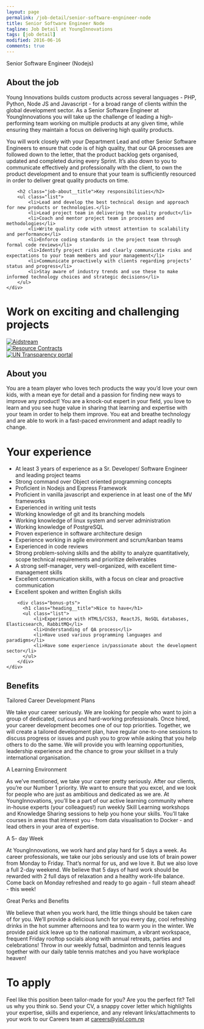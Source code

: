 ```yaml
---
layout: page
permalink: /job-detail/senior-software-engnineer-node
title: Senior Software Engineer Node
tagline: Job Detail at YoungInnovations
tags: [job detail]
modified: 2016-06-16
comments: true
---
```


<div class="job-teaser">
    <div class="job-teaser__hero-content wrap-960">    
        <div class="job-teaser__img-circle senior-developer-node"></div>
        <span class="hero-content__description">Senior Software Engineer (Nodejs)</span>
    </div>    
</div>

<div class="job-about">
    <div class="wrap-620">
        <h2 class="job-about__title">About the job</h2>
        <div class="job-about__description">
         <p>Young Innovations builds custom products across several languages - PHP, Python, Node JS and Javascript - for a broad range of clients within the global development sector. As a Senior Software Engineer at YoungInnovations you will take up the challenge of leading a high-performing team working on multiple products at any given time, while ensuring they maintain a focus on delivering high quality products.</p>      
         <p>You will work closely with your Department Lead and other Senior Software Engineers to ensure that code is of high quality, that our QA processes are followed down to the letter,  that the product backlog gets organised, updated and completed during every Sprint. It’s also down to you to communicate effectively and professionally with the client, to own the product development and to ensure that your team is sufficiently resourced in order to deliver great quality products on time.</p>
        </div>
        
        <h2 class="job-about__title">Key responsibilities</h2>
        <ul class="list">
            <li>Lead and develop the best technical design and approach for new products or technologies.</li>
            <li>Lead project team in delivering the quality product</li>
            <li>Coach and mentor project team in processes and methodologies</li>
            <li>Write quality code with utmost attention to scalability and performance</li>
            <li>Enforce coding standards in the project team through formal code reviews</li>
            <li>Identify project risks and clearly communicate risks and expectations to your team members and your management</li>
            <li>Communicate proactively with clients regarding projects’ status and progress</li>
            <li>Stay aware of industry trends and use these to make informed technology choices and strategic decisions</li>
        </ul>
    </div>
</div>

<div class="work-fun">
    <div class="wrap-960">
        <h1 class="career-title">Work on exciting and challenging projects</h1>
        <div class="work-fun-wrapper">
            <div class="work-fun-wrapper__list">
                <a href="http://aidstream.org/" title="Aidstream">
                    <img src="/images/career/ic_aidstream_shot.jpg" alt="Aidstream" />   
                </a>     
            </div>
            <div class="work-fun-wrapper__list">
                <a href="http://www.resourcecontracts.org/" title="Resource Contracts">
                    <img src="/images/career/ic_nrgi_shot.jpg" alt="Resource Contracts">    
                </a>                            
            </div>
            <div class="work-fun-wrapper__list">
                <a href="http://open.undg.org/" title="UN Transparency Portal">
                    <img src="/images/career/ic_undg_shot.jpg" alt="UN Transparency portal" >   
                </a>             
            </div>
        </div>
    </div>
</div>

<div class="job-about__you">
    <div class="wrap-620">
        <h2 class="job-about__title">About you</h2>
        <div class="job-about__description">
             <p>You are a team player who loves tech products the way you’d love your own kids, with a mean eye for detail and a passion for finding new ways to improve any product! You are a knock-out expert in your field, you love to learn and you see huge value in sharing that learning and expertise with your team in order to help them improve. You eat and breathe technology and are able to work in a fast-paced environment and adapt readily to change.</p>
        </div>        
        <div class="requirements">
            <h1 class="heading__title">Your experience</h1>
            <ul class="list">
                <li>At least 3 years of experience as a Sr. Developer/ Software Engineer and leading project teams</li>
                <li>Strong command over Object oriented programming concepts</li>
                <li>Proficient in Nodejs and Express Framework</li>
                <li>Proficient in vanilla javascript and experience in at least one of the MV frameworks</li>
                <li>Experienced in writing unit tests</li>
                <li>Working knowledge of git and its branching models</li>
                <li>Working knowledge of linux system and server administration</li>
                <li>Working knowledge of PostgreSQL</li>
                <li>Proven experience in software architecture design</li>
                <li>Experience working in agile environment and scrum/kanban teams</li>
                <li>Experienced in code reviews</li>
                <li>Strong problem-solving skills and the ability to analyze quantitatively, scope technical requirements and prioritize deliverables</li>
                <li>A strong self-manager, very well-organized, with excellent time-management skills</li>
                <li>Excellent communication skills, with a focus on clear and proactive communication</li>
                <li>Excellent spoken and written English skills</li>
            </ul>
        </div>
        
        <div class="bonus-pts">
          <h1 class="heading__title">Nice to have</h1>
          <ul class="list">
              <li>Experience with HTML5/CSS3, ReactJS, NoSQL databases, Elasticsearch, RabbitMQ</li>
              <li>Understanding of QA process</li>
              <li>Have used various programming languages and paradigms</li>
              <li>Have some experience in/passionate about the development sector</li>             
          </ul>
        </div>
    </div>  
</div>  
<div class="career-benefits">
    <div class="wrap-960">
        <h2 class="career-title">Benefits</h2>
        <div class="benefits-wrap clearfix">
            <div class="benefits-wrap__list">
                <div class="benefits-wrap__list-content">
                    <span class="benefits-wrap-title">Tailored Career Development Plans</span>
                    <p>We take your career seriously. We are looking for people who want to join a group of dedicated, curious and hard-working professionals. Once hired, your career development becomes one of our top priorities. Together, we will create a tailored development plan, have regular one-to-one sessions to discuss progress or issues and push you to grow while asking that you help others to do the same. We will provide you with learning opportunities, leadership experience and the chance to grow your skillset in a truly international organisation. </p>    
                </div>    
            </div>
            <div class="benefits-wrap__list">
                <div class="benefits-wrap__list-content">
                    <span class="benefits-wrap-title">A Learning Environment</span>
                    <p>As we’ve mentioned, we take your career pretty seriously. After our clients, you’re our Number 1 priority. We want to ensure that you excel, and we look for people who are just as ambitious and dedicated as we are. At YoungInnovations, you’ll be a part of our active learning community where in-house experts (your colleagues!) run weekly  Skill Learning workshops and Knowledge Sharing sessions to help you hone your skills. You’ll take courses in areas that interest you - from data visualisation to Docker - and lead others in your area of expertise.</p>    
                </div>    
            </div>
            <div class="benefits-wrap__list">
                <div class="benefits-wrap__list-content">
                    <span class="benefits-wrap-title">A 5- day Week</span>
                    <p>At YoungInnovations, we work hard and play hard for 5 days a week. As career professionals, we take our jobs seriously and use lots of brain power from Monday to Friday. That’s normal for us, and we love it. But we also love a full 2-day weekend. We believe that 5 days of hard work should be rewarded with 2 full days of relaxation and a healthy work-life balance. Come back on Monday refreshed and ready to go again - full steam ahead! - this week!</p>    
                </div>    
            </div>
            <div class="benefits-wrap__list">
                <div class="benefits-wrap__list-content">
                    <span class="benefits-wrap-title">Great Perks and Benefits</span>
                    <p>We believe that when you work hard, the little things should be taken care of for you. We’ll provide a delicious lunch for you every day, cool refreshing drinks in the hot summer afternoons and tea to warm you in the winter.  We provide paid sick leave up to the national maximum, a vibrant workspace, frequent Friday rooftop socials along with annual retreats, parties and celebrations!  Throw in our weekly futsal, badminton and tennis leagues together with our daily table tennis matches and you have workplace heaven!</p>    
                </div>    
            </div>            
        </div>
    </div>    
</div>

<div class="job-apply wrap-620">
    <h1 class="heading__title">To apply</h1>
    <p class="survey">Feel like this position been tailor-made for you? Are you the perfect fit? Tell us why you think so. Send your CV, a snappy cover letter which highlights your expertise, skills and experience, and any relevant links/attachments to your work to our Careers team at <a href="mailto:careers@yipl.com.np">careers@yipl.com.np</a></p>
</div>
